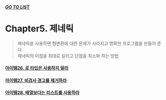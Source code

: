 ##### [GO TO LIST](../README.md)

# Chapter5. 제네릭
> 제네릭을 사용하면 형변환에 대한 문제가 사라지고 명확한 프로그램을 만들어 준다.  
> 제네릭의 이점을 최대로 살리고 단점을 최소화 하는 방법

#### [아이템26. 로 타입은 사용하지 말라](./item26/README.md)
#### [아이템27. 비검사 경고를 제거하라](./item27/README.md)
#### [아이템28. 배열보다는 리스트를 사용하라](./item28/README.md)
